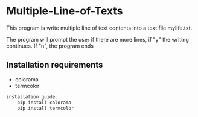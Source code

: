 # Multiple-Line-of-Texts

This program is write multiple line of text contents into a text file mylife.txt.

The program will prompt the user if there are more lines, if "y" the writing continues. If "n", the program ends

## Installation requirements

- colorama
- termcolor

```bash
installation guide:
    pip install colorama
    pip install termcolor
```
